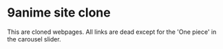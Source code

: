 # 9anime site clone
This are cloned webpages. All links are dead except for the 'One piece' in the carousel slider.